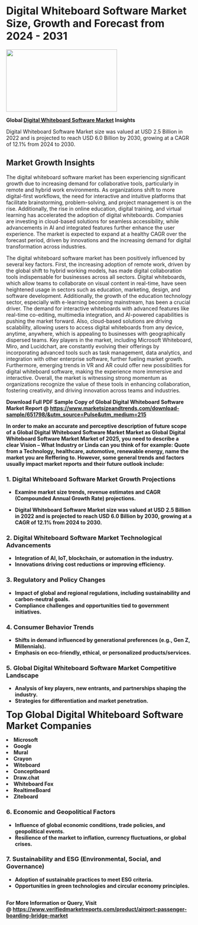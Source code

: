 <H1>Digital Whiteboard Software Market Size, Growth and Forecast from 2024 - 2031</H1><img class="aligncenter size-medium wp-image-584254" src="https://thirdeyenews.in/wp-content/uploads/2024/09/Global-Market-Research-300x168.jpeg" alt="" width="300" height="168" /><p><strong>Global&nbsp;<a href="https://www.marketsizeandtrends.com/download-sample/651798/&amp;utm_source=Pulse&amp;utm_medium=215">Digital Whiteboard Software Market</a> Insights</strong></p><p>Digital Whiteboard Software Market size was valued at USD 2.5 Billion in 2022 and is projected to reach USD 6.0 Billion by 2030, growing at a CAGR of 12.1% from 2024 to 2030.</p><p><h2>Market Growth Insights</h2> The digital whiteboard software market has been experiencing significant growth due to increasing demand for collaborative tools, particularly in remote and hybrid work environments. As organizations shift to more digital-first workflows, the need for interactive and intuitive platforms that facilitate brainstorming, problem-solving, and project management is on the rise. Additionally, the rise in online education, digital training, and virtual learning has accelerated the adoption of digital whiteboards. Companies are investing in cloud-based solutions for seamless accessibility, while advancements in AI and integrated features further enhance the user experience. The market is expected to expand at a healthy CAGR over the forecast period, driven by innovations and the increasing demand for digital transformation across industries. <p><strong></strong></p> <p>The digital whiteboard software market has been positively influenced by several key factors. First, the increasing adoption of remote work, driven by the global shift to hybrid working models, has made digital collaboration tools indispensable for businesses across all sectors. Digital whiteboards, which allow teams to collaborate on visual content in real-time, have seen heightened usage in sectors such as education, marketing, design, and software development. Additionally, the growth of the education technology sector, especially with e-learning becoming mainstream, has been a crucial driver. The demand for interactive whiteboards with advanced features like real-time co-editing, multimedia integration, and AI-powered capabilities is pushing the market forward. Also, cloud-based solutions are driving scalability, allowing users to access digital whiteboards from any device, anytime, anywhere, which is appealing to businesses with geographically dispersed teams. Key players in the market, including Microsoft Whiteboard, Miro, and Lucidchart, are constantly evolving their offerings by incorporating advanced tools such as task management, data analytics, and integration with other enterprise software, further fueling market growth. Furthermore, emerging trends in VR and AR could offer new possibilities for digital whiteboard software, making the experience more immersive and interactive. Overall, the market is witnessing strong momentum as organizations recognize the value of these tools in enhancing collaboration, fostering creativity, and driving innovation across teams and industries. <p><strong></p><p><span class=""><strong>Download Full PDF Sample Copy of Global Digital Whiteboard Software Market Report</strong> @ <a href="https://www.marketsizeandtrends.com/download-sample/651798/&amp;utm_source=Pulse&amp;utm_medium=215" target="_blank">https://www.marketsizeandtrends.com/download-sample/651798/&amp;utm_source=Pulse&amp;utm_medium=215</a></span></p><p>In order to make an accurate and perceptive description of future scope of a Global&nbsp;Digital Whiteboard Software Market Market as Global&nbsp;Digital Whiteboard Software Market Market of 2025, you need to describe a clear Vision &ndash; What Industry or Linda can you think of for example: Quote from a Technology, healthcare, automotive, renewable energy, name the market you are Reffering to. However, some general trends and factors usually impact market reports and their future outlook include:</p><h3>1.&nbsp;<strong>Digital Whiteboard Software Market Growth Projections</strong></h3><ul><li>Examine market size trends, revenue estimates and CAGR (Compounded Annual Growth Rate) projections.</li><li><p>Digital Whiteboard Software Market size was valued at USD 2.5 Billion in 2022 and is projected to reach USD 6.0 Billion by 2030, growing at a CAGR of 12.1% from 2024 to 2030.</p></li></ul><h3>2.&nbsp;<strong>Digital Whiteboard Software Market Technological Advancements</strong></h3><ul><li>Integration of AI, IoT, blockchain, or automation in the industry.</li><li>Innovations driving cost reductions or improving efficiency.</li></ul><h3>3.&nbsp;<strong>Regulatory and Policy Changes</strong></h3><ul><li>Impact of global and regional regulations, including sustainability and carbon-neutral goals.</li><li>Compliance challenges and opportunities tied to government initiatives.</li></ul><h3>4.&nbsp;<strong>Consumer Behavior Trends</strong></h3><ul><li>Shifts in demand influenced by generational preferences (e.g., Gen Z, Millennials).</li><li>Emphasis on eco-friendly, ethical, or personalized products/services.</li></ul><h3>5.&nbsp;<strong>Global Digital Whiteboard Software Market Competitive Landscape</strong></h3><ul><li>Analysis of key players, new entrants, and partnerships shaping the industry.</li><li>Strategies for differentiation and market penetration.</li></ul><p data-pm-slice="1 1 []"><span style="color: inherit; font-family: inherit; font-size: 25px;">Top Global Digital Whiteboard Software Market Companies</span></p><div class="" data-test-id=""><p><li>Microsoft</li><li> Google</li><li> Mural</li><li> Crayon</li><li> Witeboard</li><li> Conceptboard</li><li> Draw.chat</li><li> Whiteboard Fox</li><li> RealtimeBoard</li><li> Ziteboard</li></p></div><h3>6.&nbsp;<strong>Economic and Geopolitical Factors</strong></h3><ul><li>Influence of global economic conditions, trade policies, and geopolitical events.</li><li>Resilience of the market to inflation, currency fluctuations, or global crises.</li></ul><h3>7.&nbsp;<strong>Sustainability and ESG (Environmental, Social, and Governance)</strong></h3><ul><li>Adoption of sustainable practices to meet ESG criteria.</li><li>Opportunities in green technologies and circular economy principles.</li></ul><h2><strong style="font-size: 14px;">For More Information or Query, Visit @&nbsp;</strong><a style="background-color: #ffffff; font-size: 14px;" href="https://www.marketsizeandtrends.com/report/digital-whiteboard-software-market/" target="_blank">https://www.verifiedmarketreports.com/product/airport-passenger-boarding-bridge-market</a></h2>

